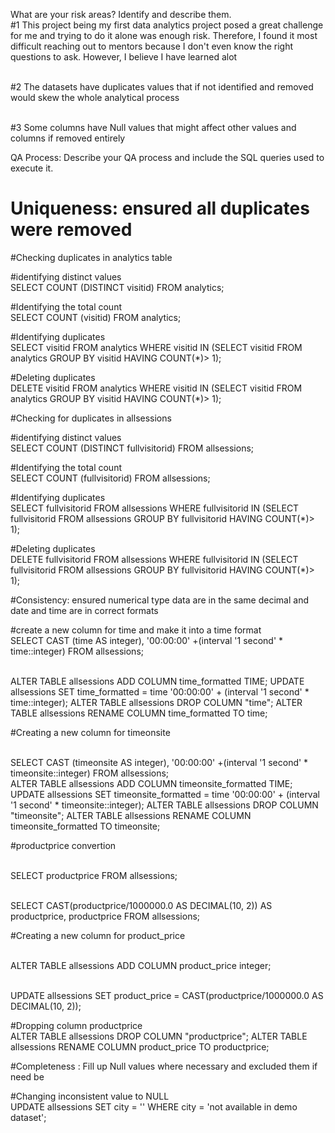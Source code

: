 What are your risk areas? Identify and describe them.
<br>#1 This project being my first data analytics project posed a great challenge for me and trying to do it alone was enough risk. 
Therefore, I found it most difficult reaching out to mentors because I don't even know the right questions to ask. 
However, I believe I have learned alot

<br>#2 The datasets have duplicates values that if not identified and removed would skew the whole analytical process

<br>#3 Some columns have Null values that might affect other values and columns if removed entirely



QA Process:
Describe your QA process and include the SQL queries used to execute it.
# Uniqueness: ensured all duplicates were removed

#Checking duplicates in analytics table

#identifying distinct values
<br>SELECT COUNT (DISTINCT visitid) 
FROM analytics;

#Identifying the total count
<br>SELECT COUNT (visitid) 
FROM analytics;

#Identifying duplicates
<br>SELECT visitid FROM analytics
WHERE visitid
IN (SELECT visitid
   FROM analytics
   GROUP BY visitid
   HAVING COUNT(*)> 1);
   
#Deleting duplicates
<br>DELETE visitid FROM analytics
WHERE visitid
IN (SELECT visitid
   FROM analytics
   GROUP BY visitid
   HAVING COUNT(*)> 1);   
   
#Checking for duplicates in allsessions

#identifying distinct values
<br>SELECT COUNT (DISTINCT fullvisitorid) 
FROM allsessions;

#Identifying the total count
<br>SELECT COUNT (fullvisitorid) 
FROM allsessions;

#Identifying duplicates
<br>SELECT fullvisitorid FROM allsessions
WHERE fullvisitorid
IN (SELECT fullvisitorid
   FROM allsessions
   GROUP BY fullvisitorid
   HAVING COUNT(*)> 1);
   
#Deleting duplicates
<br>DELETE fullvisitorid FROM allsessions
WHERE fullvisitorid
IN (SELECT fullvisitorid
   FROM allsessions
   GROUP BY fullvisitorid
   HAVING COUNT(*)> 1);   



#Consistency:  ensured numerical type data are in the same decimal and date and time are in correct formats 

#create a new column for time and make it into a time format
<br>SELECT  CAST (time AS integer), '00:00:00' +(interval '1 second' * time::integer) 
FROM allsessions;

<br>ALTER TABLE allsessions ADD COLUMN time_formatted TIME;
UPDATE allsessions SET time_formatted = time '00:00:00' + (interval '1 second' * time::integer);
ALTER TABLE allsessions DROP COLUMN "time";
ALTER TABLE allsessions
RENAME COLUMN time_formatted TO time;  

#Creating a new column for timeonsite

<br>SELECT  CAST (timeonsite AS integer), '00:00:00' +(interval '1 second' * timeonsite::integer) 
FROM allsessions;	
ALTER TABLE allsessions ADD COLUMN timeonsite_formatted TIME;
UPDATE allsessions SET timeonsite_formatted = time '00:00:00' + (interval '1 second' * timeonsite::integer);
ALTER TABLE allsessions DROP COLUMN "timeonsite";
ALTER TABLE allsessions
RENAME COLUMN timeonsite_formatted TO timeonsite;		

#productprice convertion

<br>SELECT productprice
FROM allsessions;

<br>SELECT CAST(productprice/1000000.0 AS DECIMAL(10, 2)) AS productprice, productprice
FROM allsessions;

#Creating a new column for product_price

<br>ALTER TABLE allsessions ADD COLUMN product_price integer;

<br>UPDATE allsessions SET product_price = CAST(productprice/1000000.0 AS DECIMAL(10, 2));   

#Dropping column productprice
<br>ALTER TABLE allsessions DROP COLUMN "productprice";
ALTER TABLE allsessions
RENAME COLUMN product_price TO productprice;






#Completeness : Fill up Null values where necessary and excluded them if need be

#Changing inconsistent value to NULL
<br>UPDATE allsessions
SET city = ''
WHERE city = 'not available in demo dataset';

